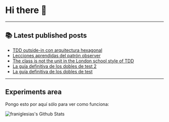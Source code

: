# Hi there 👋

<!--
**franiglesias/franiglesias** is a ✨ _special_ ✨ repository because its `README.md` (this file) appears on your GitHub profile.

Here are some ideas to get you started:

- 🔭 I’m currently working on ...
- 🌱 I’m currently learning ...
- 👯 I’m looking to collaborate on ...
- 🤔 I’m looking for help with ...
- 💬 Ask me about ...
- 📫 How to reach me: ...
- 😄 Pronouns: ...
- ⚡ Fun fact: ...
-->


---

## 📚 Latest published posts
<!-- TB-FEED:START -->
- [TDD outside-in con arquitectura hexagonal](https://franiglesias.github.io/hexagonal-tdd-1/)
- [Lecciones aprendidas del patrón observer](https://franiglesias.github.io/score-keeper-kata/)
- [The class is not the unit in the London school style of TDD](https://franiglesias.github.io/class-is-not-the-unit/)
- [La guía definitiva de los dobles de test 2](https://franiglesias.github.io/test-doubles-guide-2/)
- [La guía definitiva de los dobles de test](https://franiglesias.github.io/test-doubles-guide-1/)
<!-- TB-FEED:END -->


---

## Experiments area

Pongo esto por aquí sólo para ver como funciona:

<img alt="franiglesias's Github Stats" src="https://github-readme-stats.vercel.app/api?username=franiglesias&show_icons=true&hide_border=true" />
